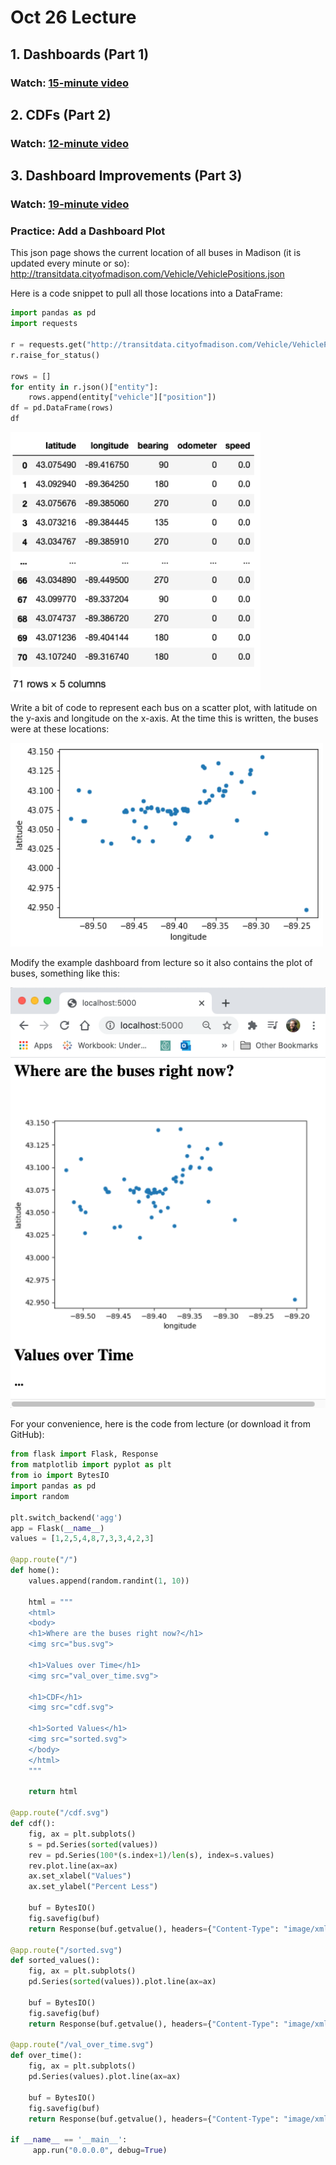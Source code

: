 # Oct 26 Lecture

## 1. Dashboards (Part 1)

### Watch: [15-minute video](https://youtu.be/fpvmm-Q_o-g)

## 2. CDFs (Part 2)

### Watch: [12-minute video](https://youtu.be/AmemhJVHpOw)

## 3. Dashboard Improvements (Part 3)

### Watch: [19-minute video](https://youtu.be/yHbATWIwFE8)

### Practice: Add a Dashboard Plot

This json page shows the current location of all buses in Madison (it
is updated every minute or so):
http://transitdata.cityofmadison.com/Vehicle/VehiclePositions.json

Here is a code snippet to pull all those locations into a DataFrame:

```python
import pandas as pd
import requests

r = requests.get("http://transitdata.cityofmadison.com/Vehicle/VehiclePositions.json")
r.raise_for_status()

rows = []
for entity in r.json()["entity"]:
    rows.append(entity["vehicle"]["position"])
df = pd.DataFrame(rows)
df
```

<img src="bus.png" width=400>

Write a bit of code to represent each bus on a scatter plot, with
latitude on the y-axis and longitude on the x-axis.  At the time this
is written, the buses were at these locations:

<img src="scatter.png" width=500>

Modify the example dashboard from lecture so it also contains the plot of
buses, something like this:

<img src="bus-dash.png" width=600>

For your convenience, here is the code from lecture (or download it from GitHub):

```python
from flask import Flask, Response
from matplotlib import pyplot as plt
from io import BytesIO
import pandas as pd
import random

plt.switch_backend('agg')
app = Flask(__name__)
values = [1,2,5,4,8,7,3,3,4,2,3]

@app.route("/")
def home():
    values.append(random.randint(1, 10))
    
    html = """
    <html>
    <body>
    <h1>Where are the buses right now?</h1>
    <img src="bus.svg">

    <h1>Values over Time</h1>
    <img src="val_over_time.svg">

    <h1>CDF</h1>
    <img src="cdf.svg">

    <h1>Sorted Values</h1>
    <img src="sorted.svg">
    </body>
    </html>
    """

    return html

@app.route("/cdf.svg")
def cdf():
    fig, ax = plt.subplots()
    s = pd.Series(sorted(values))
    rev = pd.Series(100*(s.index+1)/len(s), index=s.values)
    rev.plot.line(ax=ax)
    ax.set_xlabel("Values")
    ax.set_ylabel("Percent Less")

    buf = BytesIO()
    fig.savefig(buf)
    return Response(buf.getvalue(), headers={"Content-Type": "image/xml+svg"})

@app.route("/sorted.svg")
def sorted_values():
    fig, ax = plt.subplots()
    pd.Series(sorted(values)).plot.line(ax=ax)

    buf = BytesIO()
    fig.savefig(buf)
    return Response(buf.getvalue(), headers={"Content-Type": "image/xml+svg"})

@app.route("/val_over_time.svg")
def over_time():
    fig, ax = plt.subplots()
    pd.Series(values).plot.line(ax=ax)

    buf = BytesIO()
    fig.savefig(buf)
    return Response(buf.getvalue(), headers={"Content-Type": "image/xml+svg"})

if __name__ == '__main__':
     app.run("0.0.0.0", debug=True)
```